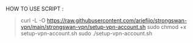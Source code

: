 HOW TO USE SCRIPT : 
> curl -L -O https://raw.githubusercontent.com/ariefijo/strongswan-vpn/main/strongswan-vpn/setup-vpn-account.sh
> sudo chmod +x setup-vpn-account.sh
> sudo ./setup-vpn-account.sh

